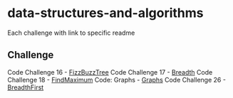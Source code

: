 # data-structures-and-algorithms
Each challenge with link to specific readme
## Challenge
Code Challenge 16 - [FizzBuzzTree](assets/readmes/FizzBuzzTree.md)
Code Challenge 17 - [Breadth](assets/readmes/BreadthFirst.md)
Code Challenge 18 - [FindMaximum](assets/readmes/FindMaximum.md)
Code: Graphs - [Graphs](assets/readmes/Graphs.md)
Code Challenge 26 - [BreadthFirst](assets/readmes/GraphBreadthFirst.md)